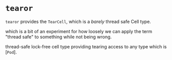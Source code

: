 # `tearor`

`tearor` provides the `TearCell`, which is a *barely* thread safe Cell type.



which is a bit of an experiment for how
loosely we can apply the term "thread safe" to something while not being wrong.

 thread-safe lock-free cell type
providing tearing access to any type which is [`Pod`].

